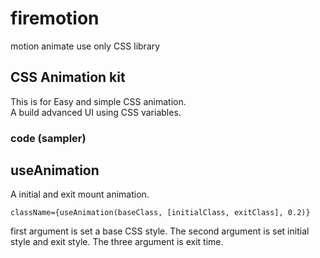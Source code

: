 # firemotion

motion animate use only CSS library

## CSS Animation kit

This is for Easy and simple CSS animation.  
A build advanced UI using CSS variables.

### code (sampler)

## useAnimation

A initial and exit mount animation.

```tsx
className={useAnimation(baseClass, [initialClass, exitClass], 0.2)}
```

first argument is set a base CSS style.
The second argument is set initial style and exit style.
The three argument is exit time.
